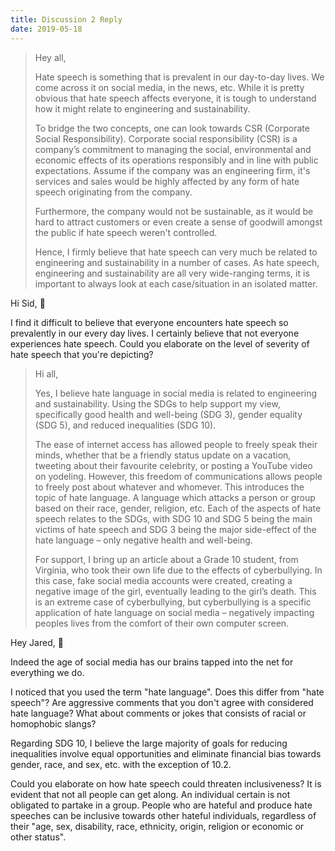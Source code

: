 ```yaml
---
title: Discussion 2 Reply
date: 2019-05-18
---
```


> Hey all,
>
> Hate speech is something that is prevalent in our day-to-day lives.  We come across it on social media, in the news, etc. While it is pretty  obvious that hate speech affects everyone, it is tough to understand how  it might relate to engineering and sustainability.
>
> To bridge the two concepts, one can look towards CSR (Corporate Social Responsibility). Corporate  social responsibility (CSR) is a company’s commitment to managing the  social, environmental and economic effects of its operations responsibly  and in line with public expectations. Assume if the company was an  engineering firm, it's services and sales would be highly affected by  any form of hate speech originating from the company. 
>
> Furthermore, the company would not be sustainable, as it would  be hard to attract customers or even create a sense of goodwill amongst  the public if hate speech weren't controlled. 
>
> Hence, I firmly believe that hate speech can very much be  related to engineering and sustainability in a number of cases. As hate  speech, engineering and sustainability are all very wide-ranging terms,  it is important to always look at each case/situation in an isolated  matter.

Hi Sid, :wave:

I find it difficult to believe that everyone encounters hate speech so prevalently in our every day lives. I certainly believe that not everyone experiences hate speech. Could you elaborate on the level of severity of hate speech that you're depicting?

> Hi all,
>
> Yes, I believe hate language in social media is related to  engineering and sustainability. Using the SDGs to help support my view,  specifically good health and well-being (SDG 3), gender equality (SDG  5), and reduced inequalities (SDG 10).
>
> The ease of internet access has allowed people to freely speak their  minds, whether that be a friendly status update on a vacation, tweeting  about their favourite celebrity, or posting a YouTube video on yodeling.  However, this freedom of communications allows people to freely post  about whatever and whomever. This introduces the topic of hate language.  A language which attacks a person or group based on their race, gender,  religion, etc. Each of the aspects of hate speech relates to the SDGs,  with SDG 10 and SDG 5 being the main victims of hate speech and SDG 3  being the major side-effect of the hate language – only negative health  and well-being.
>
>  For support, I bring up an article about a Grade 10  student, from Virginia, who took their own life due to the effects of  cyberbullying. In this case, fake social media accounts were created,  creating a negative image of the girl, eventually leading to the girl’s  death.  This is an extreme case of cyberbullying, but cyberbullying is a  specific application of hate language on social media – negatively  impacting peoples lives from the comfort of their own computer screen.

Hey Jared, :wave:

Indeed the age of social media has our brains tapped into the net for everything we do. 

I noticed that you used the term "hate language". Does this differ from "hate speech"? Are aggressive comments that you don't agree with considered hate language? What about comments or jokes that consists of racial or homophobic slangs?

Regarding SDG 10, I believe the large majority of goals for reducing inequalities involve equal opportunities and eliminate financial bias towards gender, race, and sex, etc. with the exception of 10.2.

Could you elaborate on how hate speech could threaten inclusiveness? It is evident that not all people can get along. An individual certain is not obligated to partake in a group. People who are hateful and produce hate speeches can be inclusive towards other hateful individuals, regardless of their "age, sex, disability, race, ethnicity, origin, religion or economic or other status".